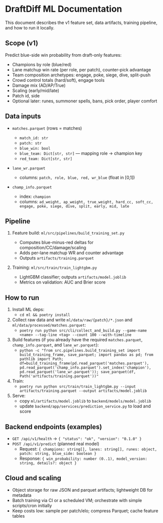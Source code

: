 # DraftDiff ML Documentation

This document describes the v1 feature set, data artifacts, training pipeline, and how to run it locally.

## Scope (v1)

Predict blue-side win probability from draft-only features:

- Champions by role (blue/red)
- Lane matchup win rate (per role, per patch), counter-pick advantage
- Team composition archetypes: engage, poke, siege, dive, split-push
- Crowd control totals (hard/soft), engage tools
- Damage mix (AD/AP/True)
- Scaling (early/mid/late)
- Patch id, side
- Optional later: runes, summoner spells, bans, pick order, player comfort

## Data inputs

- `matches.parquet` (rows = matches)

  - `match_id: str`
  - `patch: str`
  - `blue_win: bool`
  - `blue_team: Dict[str, str]` — mapping role -> champion key
  - `red_team: Dict[str, str]`

- `lane_wr.parquet`

  - columns: `patch, role, blue, red, wr_blue` (float in [0,1])

- `champ_info.parquet`
  - index: `champion`
  - columns: `ad_weight, ap_weight, true_weight, hard_cc, soft_cc, engage, poke, siege, dive, split, early, mid, late`

## Pipeline

1. Feature build: `ml/src/pipelines/build_training_set.py`

   - Computes blue-minus-red deltas for composition/CC/damage/scaling
   - Adds per-lane matchup WR and counter advantage
   - Outputs `artifacts/training.parquet`

2. Training: `ml/src/train/train_lightgbm.py`
   - LightGBM classifier; outputs `artifacts/model.joblib`
   - Metrics on validation: AUC and Brier score

## How to run

1. Install ML deps:
   - `cd ml && poetry install`
2. Collect raw data and write `ml/data/raw/{patch}/*.json` and `ml/data/processed/matches.parquet`:
   - `poetry run python src/cli/collect_and_build.py --game-name <name> --tag-line <tag> --count 100 --with-timeline`
3. Build features (if you already have the required `matches.parquet`, `champ_info.parquet`, and `lane_wr.parquet`):
   - `python -c "from src.pipelines.build_training_set import build_training_frame, save_parquet; import pandas as pd; from pathlib import Path; df=build_training_frame(pd.read_parquet('matches.parquet'), pd.read_parquet('champ_info.parquet').set_index('champion'), pd.read_parquet('lane_wr.parquet')); save_parquet(df, Path('artifacts/training.parquet'))"`
4. Train:
   - `poetry run python src/train/train_lightgbm.py --input artifacts/training.parquet --output artifacts/model.joblib`
5. Serve:
   - copy `ml/artifacts/model.joblib` to `backend/models/model.joblib`
   - update `backend/app/services/prediction_service.py` to load and score

## Backend endpoints (examples)

- `GET /api/v1/health` → `{ "status": "ok", "version": "0.1.0" }`
- `POST /api/v1/predict` (planned real model)
  - Request: `{ champions: string[], lanes: string[], runes: object, patch: string, blue_side: boolean }`
  - Response: `{ win_probability: number (0..1), model_version: string, details?: object }`

## Cloud and scaling

- Object storage for raw JSON and parquet artifacts; lightweight DB for metadata
- Batch training via CI or a scheduled VM; orchestrate with simple scripts/cron initially
- Keep costs low: sample per patch/elo; compress Parquet; cache feature tables
